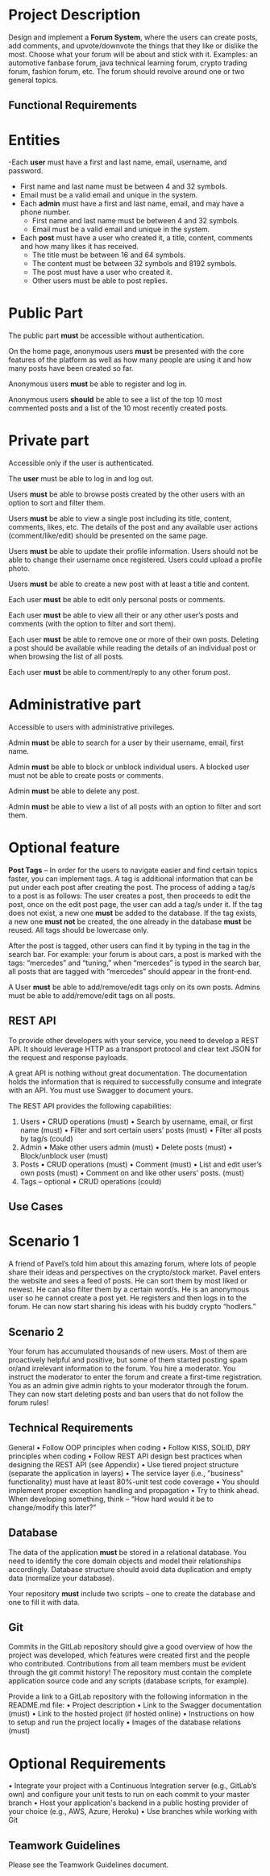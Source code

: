 # Project Description

Design and implement a **Forum System**, where the users can create posts, add
comments, and upvote/downvote the things that they like or dislike the most.
Choose what your forum will be about and stick with it. Examples: an automotive
fanbase forum, java technical learning forum, crypto trading forum, fashion forum,
etc. The forum should revolve around one or two general topics.


## Functional Requirements
# Entities

-Each **user** must have a first and last name, email, username, and password.
  - First name and last name must be between 4 and 32 symbols.
  - Email must be a valid email and unique in the system.
- Each **admin** must have a first and last name, email, and may have a phone
number.
  - First name and last name must be between 4 and 32 symbols.
  - Email must be a valid email and unique in the system.
- Each **post** must have a user who created it, a title, content, comments and
how many likes it has received.
  - The title must be between 16 and 64 symbols.
  - The content must be between 32 symbols and 8192 symbols.
  - The post must have a user who created it.
  - Other users must be able to post replies.

# Public Part
The public part **must** be accessible without authentication.

On the home page, anonymous users **must** be presented with the core features of
the platform as well as how many people are using it and how many posts have
been created so far.

Anonymous users **must** be able to register and log in.

Anonymous users **should** be able to see a list of the top 10 most commented posts
and a list of the 10 most recently created posts.

# Private part
Accessible only if the user is authenticated.

The **user** must be able to log in and log out.

Users **must** be able to browse posts created by the other users with an option to sort and filter them.

Users **must** be able to view a single post including its title, content, comments, likes, etc. The details of the post and any available user actions (comment/like/edit) should be presented on the same page.

Users **must** be able to update their profile information. Users should not be able to change their username once registered. Users could upload a profile photo.

Users **must** be able to create a new post with at least a title and content.

Each user **must** be able to edit only personal posts or comments.

Each user **must** be able to view all their or any other user’s posts and comments
(with the option to filter and sort them).

Each user **must** be able to remove one or more of their own posts. Deleting a post
should be available while reading the details of an individual post or when browsing
the list of all posts.

Each user **must** be able to comment/reply to any other forum post.

# Administrative part

Accessible to users with administrative privileges.

Admin **must** be able to search for a user by their username, email, first name.

Admin **must** be able to block or unblock individual users. A blocked user must not
be able to create posts or comments.

Admin **must** be able to delete any post.

Admin **must** be able to view a list of all posts with an option to filter and sort them.

# Optional feature

**Post Tags** – In order for the users to navigate easier and find certain topics faster, you can implement tags. A tag is additional information that can be put under each post after creating the post. The process of adding a tag/s to a post is as follows: The user creates a post, then proceeds to edit the post, once on the edit post page, the user can add a tag/s under it. If the tag does not exist, a new one **must** be added to the database. If the tag exists, a new one **must not** be created, the one already in the database **must** be reused. All tags should be lowercase only.

After the post is tagged, other users can find it by typing in the tag in the search bar. For example: your forum is about cars, a post is marked with the tags: “mercedes” and “tuning,” when “mercedes” is typed in the search bar, all posts that are tagged with “mercedes” should appear in the front-end.

A User **must** be able to add/remove/edit tags only on its own posts. Admins must be
able to add/remove/edit tags on all posts.

## REST API

To provide other developers with your service, you need to develop a REST API. It
should leverage HTTP as a transport protocol and clear text JSON for the request and
response payloads.

A great API is nothing without great documentation. The documentation holds the
information that is required to successfully consume and integrate with an API. You
must use Swagger to document yours.

The REST API provides the following capabilities:
1. Users
• CRUD operations (must)
• Search by username, email, or first name (must)
• Filter and sort certain users’ posts (must)
• Filter all posts by tag/s (could)
2. Admin
• Make other users admin (must)
• Delete posts (must)
• Block/unblock user (must)
3. Posts
• CRUD operations (must)
• Comment (must)
• List and edit user’s own posts (must)
• Comment on and like other users' posts. (must)
4. Tags – optional
• CRUD operations (could)

## Use Cases

# Scenario 1

A friend of Pavel’s told him about this amazing forum, where lots of people share
their ideas and perspectives on the crypto/stock market. Pavel enters the website
and sees a feed of posts. He can sort them by most liked or newest. He can also filter them by a certain word/s. He is an anonymous user so he cannot create a post yet. He registers and then logs in to the forum. He can now start sharing his ideas with his buddy crypto “hodlers.”

## Scenario 2

Your forum has accumulated thousands of new users. Most of them are proactively
helpful and positive, but some of them started posting spam or/and irrelevant
information to the forum. You hire a moderator. You instruct the moderator to enter
the forum and create a first-time registration. You as an admin give admin rights to
your moderator through the forum. They can now start deleting posts and ban users
that do not follow the forum rules!

## Technical Requirements

General
• Follow OOP principles when coding
• Follow KISS, SOLID, DRY principles when coding
• Follow REST API design best practices when designing the REST API (see
Appendix)
• Use tiered project structure (separate the application in layers)
• The service layer (i.e., "business" functionality) must have at least 80%-unit
test code coverage
• You should implement proper exception handling and propagation
• Try to think ahead. When developing something, think – “How hard would it
be to change/modify this later?”

## Database

The data of the application **must** be stored in a relational database. You need to
identify the core domain objects and model their relationships accordingly.
Database structure should avoid data duplication and empty data (normalize your
database).

Your repository **must** include two scripts – one to create the database and one to fill it with data.

## Git

Commits in the GitLab repository should give a good overview of how the project
was developed, which features were created first and the people who contributed.
Contributions from all team members must be evident through the git commit
history! The repository must contain the complete application source code and any
scripts (database scripts, for example).

Provide a link to a GitLab repository with the following information in the
README.md file:
• Project description
• Link to the Swagger documentation (must)
• Link to the hosted project (if hosted online)
• Instructions on how to setup and run the project locally
• Images of the database relations (must)

# Optional Requirements
• Integrate your project with a Continuous Integration server (e.g., GitLab’s
own) and configure your unit tests to run on each commit to your master
branch
• Host your application's backend in a public hosting provider of your choice
(e.g., AWS, Azure, Heroku)
• Use branches while working with Git

## Teamwork Guidelines

Please see the Teamwork Guidelines document.